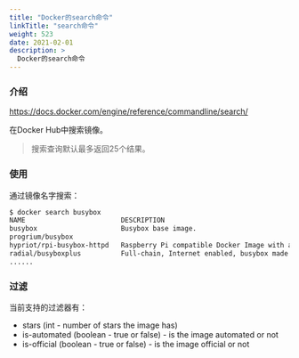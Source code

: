 ```yaml
---
title: "Docker的search命令"
linkTitle: "search命令"
weight: 523
date: 2021-02-01
description: >
  Docker的search命令
---
```



### 介绍

https://docs.docker.com/engine/reference/commandline/search/

在Docker Hub中搜索镜像。

> 搜索查询默认最多返回25个结果。

### 使用

通过镜像名字搜索：

```bash
$ docker search busybox
NAME                        DESCRIPTION                                     STARS               OFFICIAL            AUTOMATED
busybox                     Busybox base image.                             1494                [OK]                
progrium/busybox                                                            68                                      [OK]
hypriot/rpi-busybox-httpd   Raspberry Pi compatible Docker Image with a …   45                                      
radial/busyboxplus          Full-chain, Internet enabled, busybox made f…   21                                      [OK]
......
```

### 过滤

当前支持的过滤器有：

- stars (int - number of stars the image has)
- is-automated (boolean - true or false) - is the image automated or not
- is-official (boolean - true or false) - is the image official or not

